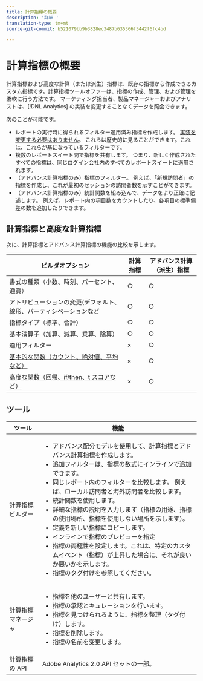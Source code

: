 ```yaml
---
title: 計算指標の概要
description: '詳細 '
translation-type: tm+mt
source-git-commit: b521079bb9b3828ec3487b635366f5442f6fc4bd

---
```



# 計算指標の概要

計算指標および高度な計算（または派生）指標は、既存の指標から作成できるカスタム指標です。計算指標ツールオファーは、指標の作成、管理、および管理を柔軟に行う方法です。 マーケティング担当者、製品マネージャーおよびアナリストは、[!DNL Analytics] の実装を変更することなくデータを照会できます。

次のことが可能です。

* レポートの実行時に得られるフィルター適用済み指標を作成します。 [実装を変更する必要はありません](https://youtu.be/CuQTm9RaUpY)。 これらは歴史的に見ることができます。これは、これらが基になっているフィルターです。
* 複数のレポートスイート間で指標を共有します。 つまり、新しく作成されたすべての指標は、同じログイン会社内のすべてのレポートスイートに適用されます。
* （アドバンス計算指標のみ）指標のフィルター。 例えば、「新規訪問者」の指標を作成し、これが最初のセッションの訪問者数を示すことができます。
* （アドバンス計算指標のみ）統計関数を組み込んで、データをより正確に記述します。 例えば、レポート内の項目数をカウントしたり、各項目の標準偏差の数を追加したりできます。

## 計算指標と高度な計算指標

次に、計算指標とアドバンス計算指標の機能の比較を示します。

| ビルダオプション | 計算指標 | アドバンス計算（派生）指標 |
|---|---|---|
| 書式の種類（小数、時刻、パーセント、通貨） | ○ | ○ |
| アトリビューションの変更(デフォルト、線形、パーティシペーションなど | ○ | ○ |
| 指標タイプ（標準、合計） | ○ | ○ |
| 基本演算子（加算、減算、乗算、除算） | ○ | ○ |
| 適用フィルター | × | ○ |
| [基本的な関数（カウント、絶対値、平均など）](/help/components/calc-metrics/cm-functions.md) | × | ○ |
| [高度な関数（回帰、if/then、t スコアなど）](/help/components/calc-metrics/cm-adv-functions.md) | × | ○ |

## ツール

| ツール | 機能 |
|--- |--- |
| 計算指標ビルダー | <ul><li>アドバンス配分モデルを使用して、計算指標とアドバンス計算指標を作成します。</li><li>追加フィルターは、指標の数式にインラインで追加できます。</li><li>同じレポート内のフィルターを比較します。 例えば、ローカル訪問者と海外訪問者を比較します。</li><li>統計関数を使用します。</li><li> 詳細な指標の説明を入力します（指標の用途、指標の使用場所、指標を使用しない場所を示します）。</li><li>定義を新しい指標にコピーします。</li><li>インラインで指標のプレビューを指定</li><li>指標の両極性を設定します。これは、特定のカスタムイベント（指標）が上昇した場合に、それが良いか悪いかを示します。</li><li>指標のタグ付けを参照してください。</li></ul> |
| 計算指標マネージャ | <ul><li>指標を他のユーザーと共有します。</li><li>指標の承認とキュレーションを行います。</li><li>指標を見つけられるように、指標を整理（タグ付け）します。</li><li>指標を削除します。</li><li>指標の名前を変更します。</li></ul> |
| 計算指標の API | Adobe Analytics 2.0 API セットの一部。 |

